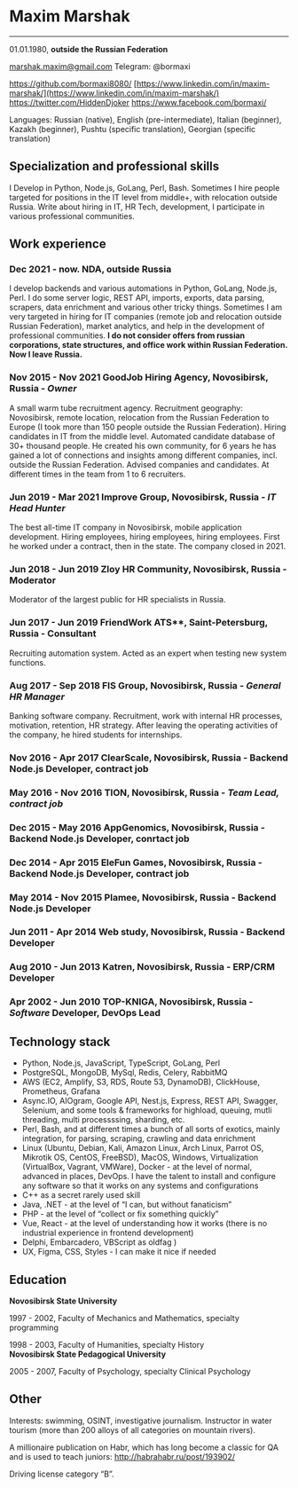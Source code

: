 # Maxim Marshak
____
01.01.1980, **outside the Russian Federation**

[marshak.maxim@gmail.com](mailto:maxim.goodjob@gmail.com)
Telegram: @bormaxi

https://github.com/bormaxi8080/
[https://www.linkedin.com/in/maxim-marshak/](https://www.linkedin.com/in/maxim-marshak/)
https://twitter.com/HiddenDjoker
https://www.facebook.com/bormaxi/

Languages: Russian (native), English (pre-intermediate), Italian (beginner), Kazakh (beginner), Pushtu (specific translation), Georgian (specific translation)

## Specialization and professional skills

I Develop in Python, Node.js, GoLang, Perl, Bash.
Sometimes I hire people targeted for positions in the IT level from middle+, with relocation outside Russia.
Write about hiring in IT, HR Tech, development, I participate in various professional communities.

## Work experience

### Dec 2021 - now. NDA, outside Russia

I develop backends and various automations in Python, GoLang, Node.js, Perl. I do some server logic, REST API, imports, exports, data parsing, scrapers, data enrichment and various other tricky things. Sometimes I am very targeted in hiring for IT companies (remote job and relocation outside Russian Federation), market analytics, and help in the development of professional communities. **I do not consider offers from russian corporations, state structures, and office work within Russian Federation. Now I leave Russia.**

### Nov 2015 - Nov 2021 **GoodJob Hiring Agency, Novosibirsk, Russia** - _Owner_
A small warm tube recruitment agency. Recruitment geography: Novosibirsk, remote location, relocation from the Russian Federation to Europe (I took more than 150 people outside the Russian Federation). Hiring candidates in IT from the middle level. Automated candidate database of 30+ thousand people. He created his own community, for 6 years he has gained a lot of connections and insights among different companies, incl. outside the Russian Federation. Advised companies and candidates. At different times in the team from 1 to 6 recruiters.  

### Jun 2019 - Mar 2021 **Improve Group, Novosibirsk, Russia** - _IT Head Hunter_
The best all-time IT company in Novosibirsk, mobile application development. Hiring employees, hiring employees, hiring employees. First he worked under a contract, then in the state. The company closed in 2021.

### Jun 2018 - Jun 2019 Zloy HR Community, Novosibirsk, Russia - Moderator
Moderator of the largest public for HR specialists in Russia.

### Jun 2017 - Jun 2019 **FriendWork ATS****, Saint-Petersburg, Russia - Consultant
Recruiting automation system. Acted as an expert when testing new system functions.

### Aug 2017 - Sep 2018 **FIS Group, Novosibirsk, Russia** _- General HR Manager_
Banking software company. Recruitment, work with internal HR processes, motivation, retention, HR strategy. After leaving the operating activities of the company, he hired students for internships.

### Nov 2016 - Apr 2017 **ClearScale, Novosibirsk, Russia** - Backend Node.js Developer, contract job

### May 2016 - Nov 2016 **TION, Novosibirsk, Russia** - _Team Lead, contract job_

### Dec 2015 - May 2016 AppGenomics, Novosibirsk, Russia - Backend Node.js Developer, conrtact job

### Dec 2014 - Apr 2015 **EleFun** Games, Novosibirsk, Russia - Backend Node.js Developer, contract job

### May 2014 - Nov 2015 Plamee, Novosibirsk, Russia - Backend Node.js Developer

### Jun 2011 - Apr 2014 Web study, Novosibirsk, Russia - Backend Developer

### Aug 2010 - Jun 2013 Katren, Novosibirsk, Russia - ERP/CRM Developer

### Apr 2002 - Jun 2010 **TOP-KNIGA, Novosibirsk, Russia** - _Software_ Developer, DevOps Lead

## Technology stack

- Python, Node.js, JavaScript, TypeScript, GoLang, Perl
- PostgreSQL, MongoDB, MySql, Redis, Celery, RabbitMQ
- AWS (EC2, Amplify, S3, RDS, Route 53, DynamoDB), ClickHouse, Prometheus, Grafana
- Async.IO, AIOgram, Google API, Nest.js, Express, REST API, Swagger, Selenium, and some tools & frameworks for highload, queuing, mutli threading, multi processssing, sharding, etc.
- Perl, Bash, and at different times a bunch of all sorts of exotics, mainly integration, for parsing, scraping, crawling and data enrichment
- Linux (Ubuntu, Debian, Kali, Amazon Linux, Arch Linux, Parrot OS, Mikrotik OS, CentOS, FreeBSD), MacOS, Windows, Virtualization (VirtualBox, Vagrant, VMWare), Docker - at the level of normal, advanced in places, DevOps. I have the talent to install and configure any software so that it works on any systems and configurations
- C++ as a secret rarely used skill
- Java, .NET - at the level of “I can, but without fanaticism”
- PHP - at the level of “collect or fix something quickly”
- Vue, React - at the level of understanding how it works (there is no industrial experience in frontend development)
- Delphi, Embarcadero, VBScript as oldfag )
- UX, Figma, CSS, Styles - I can make it nice if needed

## Education

**Novosibirsk State University**

1997 - 2002, Faculty of Mechanics and Mathematics, specialty programming

1998 - 2003, Faculty of Humanities, specialty History  
**Novosibirsk State Pedagogical University**

2005 - 2007, Faculty of Psychology, specialty Clinical Psychology

## Other

Interests: swimming, OSINT, investigative journalism. Instructor in water tourism (more than 200 alloys of all categories on mountain rivers).

A millionaire publication on Habr, which has long become a classic for QA and is used to teach juniors: http://habrahabr.ru/post/193902/

Driving license category “B”.